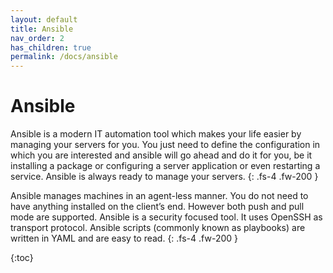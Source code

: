 ```yaml
---
layout: default
title: Ansible
nav_order: 2
has_children: true
permalink: /docs/ansible
---
```


# Ansible

Ansible is a modern IT automation tool which makes your life easier by managing your servers for you.
You just need to define the configuration in which you are interested and ansible will go ahead and
do it for you, be it installing a package or configuring a server application or even restarting a
service. Ansible is always ready to manage your servers.
{: .fs-4 .fw-200 }

Ansible manages machines in an agent-less manner. You do not need to have anything installed on the client’s end.
However both push and pull mode are supported. Ansible is a security focused tool. It uses OpenSSH as transport
protocol. Ansible scripts (commonly known as playbooks) are written in YAML and are easy to read.
{: .fs-4 .fw-200 }

{:toc}